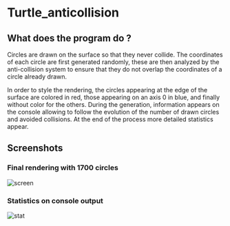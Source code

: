 # Turtle_anticollision

## What does the program do ?
Circles are drawn on the surface so that they never collide. The coordinates of each circle are first generated randomly, these are then analyzed by the anti-collision system to ensure that they do not overlap the coordinates of a circle already drawn. 

In order to style the rendering, the circles appearing at the edge of the surface are colored in red, those appearing on an axis 0 in blue, and finally without color for the others. During the generation, information appears on the console allowing to follow the evolution of the number of drawn circles and avoided collisions. At the end of the process more detailed statistics appear.

## Screenshots
### Final rendering with 1700 circles
![screen](https://user-images.githubusercontent.com/11463619/97209438-a08fc800-17bc-11eb-8aca-95f65097960b.png)

### Statistics on console output
![stat](https://user-images.githubusercontent.com/11463619/97209911-2e6bb300-17bd-11eb-82a7-469ad00d95fe.png)
